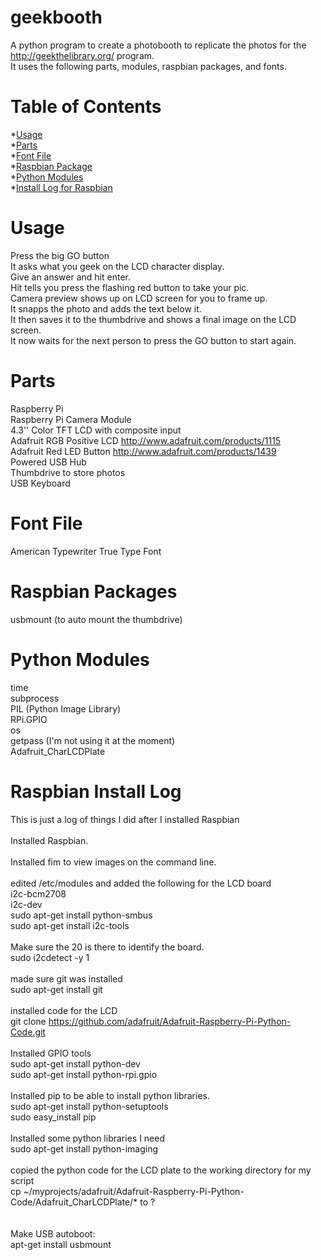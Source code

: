 geekbooth
=========
A python program to create a photobooth to replicate the photos for the http://geekthelibrary.org/ program.<br>
It uses the following parts, modules, raspbian packages, and fonts.

# Table of Contents
*[Usage](#usage)<br>
*[Parts](#parts)<br>
*[Font File](#fontfile)<br>
*[Raspbian Package](#raspbianpackage)<br>
*[Python Modules](#pythonmodules)<br>
*[Install Log for Raspbian](#installlog)<br>

# <a name="usage"></a>Usage
Press the big GO button<br>
It asks what you geek on the LCD character display.<br>
Give an answer and hit enter.<br>
Hit tells you press the flashing red button to take your pic.<br>
Camera preview shows up on LCD screen for you to frame up.<br>
It snapps the photo and adds the text below it.<br>
It then saves it to the thumbdrive and shows a final image on the LCD screen.<br>
It now waits for the next person to press the GO button to start again.<br>

# <a name="parts"></a>Parts
Raspberry Pi<br>
Raspberry Pi Camera Module<br>
4.3'' Color TFT LCD with composite input<br>
Adafruit RGB Positive LCD http://www.adafruit.com/products/1115 <br>
Adafruit Red LED Button http://www.adafruit.com/products/1439 <br>
Powered USB Hub<br>
Thumbdrive to store photos<br>
USB Keyboard<br>


# <a name="fontfile"></a>Font File
American Typewriter True Type Font<br>

# <a name="raspbianpackage"></a>Raspbian Packages
usbmount (to auto mount the thumbdrive)<br>

# <a name="pythonmodules"></a>Python Modules
time<br>
subprocess<br>
PIL (Python Image Library)<br>
RPi.GPIO<br>
os<br>
getpass (I'm not using it at the moment)<br>
Adafruit_CharLCDPlate<br>

# <a name="installlog"></a> Raspbian Install Log
This is just a log of things I did after I installed Raspbian<br>
<br>
Installed Raspbian.<br>
<br>
Installed fim to view images on the command line.<br>
<br>
edited /etc/modules and added the following for the LCD board<br>
        i2c-bcm2708<br>
        i2c-dev<br>
sudo apt-get install python-smbus<br>
sudo apt-get install i2c-tools<br>
<br>
Make sure the 20 is there to identify the board.<br>
sudo i2cdetect -y 1<br>
<br>
made sure git was installed<br>
sudo apt-get install git<br>
<br>
installed code for the LCD<br>
git clone https://github.com/adafruit/Adafruit-Raspberry-Pi-Python-Code.git<br>
<br>
Installed GPIO tools<br>
sudo apt-get install python-dev<br>
sudo apt-get install python-rpi.gpio<br>
<br>
Installed pip to be able to install python libraries.<br>
sudo apt-get install python-setuptools<br>
sudo easy_install pip<br>
<br>
Installed some python libraries I need<br>
sudo apt-get install python-imaging<br>
<br>
copied the python code for the LCD plate to the working directory for my script<br>
cp ~/myprojects/adafruit/Adafruit-Raspberry-Pi-Python-Code/Adafruit_CharLCDPlate/* to ?<br>
<br>
<br>
Make USB autoboot:<br>
apt-get install usbmount<br>
<br>

